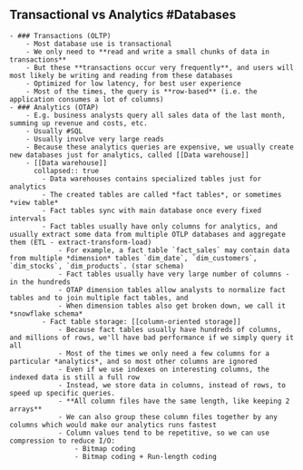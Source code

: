 ## Transactional vs Analytics #Databases
	- ### Transactions (OLTP)
		- Most database use is transactional
		- We only need to **read and write a small chunks of data in transactions**
		- But these **transactions occur very frequently**, and users will most likely be writing and reading from these databases
		- Optimized for low latency, for best user experience
		- Most of the times, the query is **row-based** (i.e. the application consumes a lot of columns)
	- ### Analytics (OTAP)
		- E.g. business analysts query all sales data of the last month, summing up revenue and costs, etc.
		- Usually #SQL
		- Usually involve very large reads
		- Because these analytics queries are expensive, we usually create new databases just for analytics, called [[Data warehouse]]
		- [[Data warehouse]]
		  collapsed:: true
			- Data warehouses contains specialized tables just for analytics
			- The created tables are called *fact tables*, or sometimes *view table*
			- Fact tables sync with main database once every fixed intervals
			- Fact tables usually have only columns for analytics, and usually extract some data from multiple OTLP databases and aggregate them (ETL - extract-transform-load)
				- For example, a fact table `fact_sales` may contain data from multiple *dimension* tables `dim_date`, `dim_customers`, `dim_stocks`, `dim_products`. (star schema)
				- Fact tables usually have very large number of columns - in the hundreds
				- OTAP dimension tables allow analysts to normalize fact tables and to join multiple fact tables, and
				- When dimension tables also get broken down, we call it *snowflake schema*
			- Fact table storage: [[column-oriented storage]]
				- Because fact tables usually have hundreds of columns, and millions of rows, we'll have bad performance if we simply query it all
				- Most of the times we only need a few columns for a particular *analytics*, and so most other columns are ignored
				- Even if we use indexes on interesting columns, the indexed data is still a full row
				- Instead, we store data in columns, instead of rows, to speed up specific queries.
				- **All column files have the same length, like keeping 2 arrays**
				- We can also group these column files together by any columns which would make our analytics runs fastest
				- Column values tend to be repetitive, so we can use compression to reduce I/O:
					- Bitmap coding
					- Bitmap coding + Run-length coding